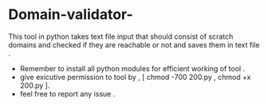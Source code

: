 # Domain-validator-
This tool in python takes text file input that should consist of scratch domains and checked if they are reachable or not and saves them in text file .
* Remember to install all python modules for efficient working of tool .
* give exicutive permission to tool by , [ chmod -700 200.py , chmod +x 200.py ]. 
* feel free to report any issue . 
